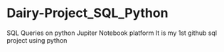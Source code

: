 # Dairy-Project_SQL_Python
SQL Queries on python Jupiter Notebook platform 
It is my 1st github sql project using python
